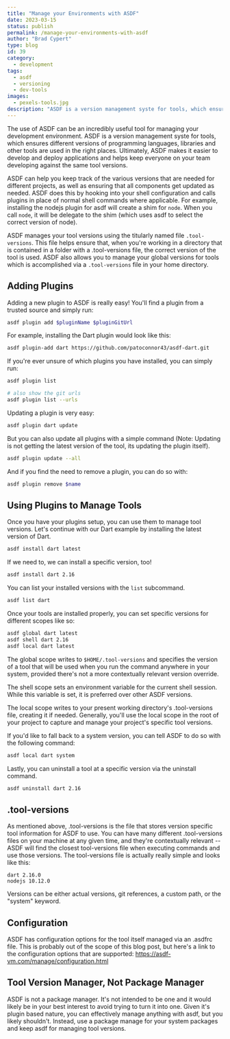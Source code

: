 ```yaml
---
title: "Manage your Environments with ASDF"
date: 2023-03-15
status: publish
permalink: /manage-your-environments-with-asdf
author: "Brad Cypert"
type: blog
id: 39
category:
  - development
tags:
  - asdf
  - versioning
  - dev-tools
images:
  - pexels-tools.jpg
description: "ASDF is a version management syste for tools, which ensures different versions of programming languages, libraries and other tools are used in the right places."
---
```


The use of ASDF can be an incredibly useful tool for managing your development environment. ASDF is a version management syste for tools, which ensures different versions of programming languages, libraries and other tools are used in the right places. Ultimately, ASDF makes it easier to develop and deploy applications and helps keep everyone on your team developing against the same tool versions.

ASDF can help you keep track of the various versions that are needed for different projects, as well as ensuring that all components get updated as needed. ASDF does this by hooking into your shell configuration and calls plugins in place of normal shell commands where applicable. For example, installing the nodejs plugin for asdf will create a shim for `node`. When you call `node`, it will be delegate to the shim (which uses asdf to select the correct version of node).

ASDF manages your tool versions using the titularly named file `.tool-versions`. This file helps ensure that, when you're working in a directory that is contained in a folder with a .tool-versions file, the correct version of the tool is used. ASDF also allows you to manage your global versions for tools which is accomplished via a `.tool-versions` file in your home directory.

## Adding Plugins

Adding a new plugin to ASDF is really easy! You'll find a plugin from a trusted source and simply run:

```bash
asdf plugin add $pluginName $pluginGitUrl
```

For example, installing the Dart plugin would look like this:

```bash
asdf plugin-add dart https://github.com/patoconnor43/asdf-dart.git
```

If you're ever unsure of which plugins you have installed, you can simply run:

```bash
asdf plugin list

# also show the git urls
asdf plugin list --urls
```

Updating a plugin is very easy:

```bash
asdf plugin dart update
```

But you can also update all plugins with a simple command (Note: Updating is not getting the latest version of the tool, its updating the plugin itself).

```bash
asdf plugin update --all
```

And if you find the need to remove a plugin, you can do so with:

```bash
asdf plugin remove $name
```

## Using Plugins to Manage Tools

Once you have your plugins setup, you can use them to manage tool versions. Let's continue with our Dart example by installing the latest version of Dart.

```bash
asdf install dart latest
```

If we need to, we can install a specific version, too!

```bash
asdf install dart 2.16
```

You can list your installed versions with the `list` subcommand.

```bash
asdf list dart
```

Once your tools are installed properly, you can set specific versions for different scopes like so:

```bash
asdf global dart latest
asdf shell dart 2.16
asdf local dart latest
```

The global scope writes to `$HOME/.tool-versions` and specifies the version of a tool that will be used when you run the command anywhere in your system, provided there's not a more contextually relevant version override.

The shell scope sets an environment variable for the current shell session. While this variable is set, it is preferred over other ASDF versions.

The local scope writes to your present working directory's .tool-versions file, creating it if needed. Generally, you'll use the local scope in the root of your project to capture and manage your project's specific tool versions.

If you'd like to fall back to a system version, you can tell ASDF to do so with the following command:

```bash
asdf local dart system
```

Lastly, you can uninstall a tool at a specific version via the uninstall command.

```bash
asdf uninstall dart 2.16
```

## .tool-versions

As mentioned above, .tool-versions is the file that stores version specific tool information for ASDF to use. You can have many different .tool-versions files on your machine at any given time, and they're contextually relevant -- ASDF will find the closest tool-versions file when executing commands and use those versions. The tool-versions file is actually really simple and looks like this:

```
dart 2.16.0
nodejs 10.12.0
```

Versions can be either actual versions, git references, a custom path, or the "system" keyword.

## Configuration

ASDF has configuration options for the tool itself managed via an .asdfrc file. This is probably out of the scope of this blog post, but here's a link to the configuration options that are supported: https://asdf-vm.com/manage/configuration.html

## Tool Version Manager, Not Package Manager

ASDF is not a package manager. It's not intended to be one and it would likely be in your best interest to avoid trying to turn it into one. Given it's plugin based nature, you can effectively manage anything with asdf, but you likely shouldn't. Instead, use a package manage for your system packages and keep asdf for managing tool versions.